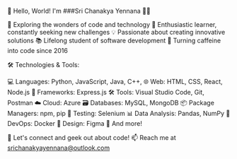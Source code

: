 👋 Hello, World! I'm ###Sri Chanakya Yennana 👨‍💻

🔭 Exploring the wonders of code and technology
🌱 Enthusiastic learner, constantly seeking new challenges
💡 Passionate about creating innovative solutions
📚 Lifelong student of software development
🚀 Turning caffeine into code since 2016

🛠️ Technologies & Tools:

   💻 Languages: Python, JavaScript, Java, C++,
   🌐 Web: HTML, CSS, React, Node.js
   🚀 Frameworks: Express.js
   🛠️ Tools: Visual Studio Code, Git, Postman
   ☁️ Cloud: Azure
   🗃️ Databases: MySQL, MongoDB
   📦 Package Managers: npm, pip
   🧪 Testing: Selenium
   📊 Data Analysis: Pandas, NumPy
   🌱 DevOps: Docker
   🎨 Design: Figma
   🎯 And more!


💬 Let's connect and geek out about code!
📫 Reach me at srichanakyayennana@outlook.com
